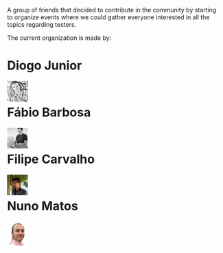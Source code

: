 
A group of friends that decided to contribute in the community by starting to organize events where we could gather everyone interested in all the topics regarding testers.

The current organization is made by:

# Diogo Junior
<img src="images/diogo_junior.jpg" width="48" align="left"/>
<br>

# Fábio Barbosa
<img src="images/fabio_barbosa.jpg" width="48" align="left"/>
<br>

# Filipe Carvalho
<img src="images/filipe_carvalho.jpg" width="48" align="left"/>
<br>

# Nuno Matos
<img src="images/nuno_matos.png" width="48" align="left"/>

<br>
<br>
